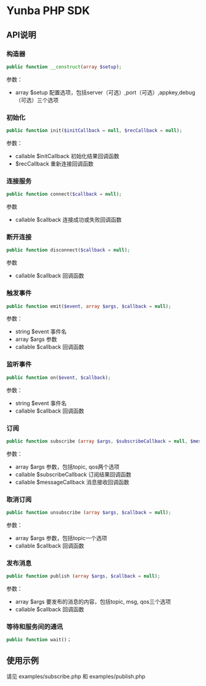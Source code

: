 # Yunba PHP SDK

## API说明

### 构造器

~~~php
public function __construct(array $setup);
~~~
参数：
* array $setup 配置选项，包括server（可选）,port（可选）,appkey,debug（可选）三个选项

### 初始化
~~~php
public function init($initCallback = null, $recCallback = null);
~~~
参数：
* callable $initCallback 初始化结果回调函数
* $recCallback 重新连接回调函数

### 连接服务
~~~php
public function connect($callback = null);
~~~
参数
* callable $callback 连接成功或失败回调函数
	

### 断开连接
~~~php
public function disconnect($callback = null);
~~~
参数
* callable $callback 回调函数

### 触发事件
~~~php	
public function emit($event, array $args, $callback = null);
~~~
参数：
* string $event 事件名
* array $args 参数
* callable $callback 回调函数

### 监听事件	
~~~php
public function on($event, $callback);
~~~
参数：
* string $event 事件名
* callable $callback 回调函数

### 订阅
~~~php
public function subscribe (array $args, $subscribeCallback = null, $messageCallback = null);
~~~
参数：
* array $args 参数，包括topic, qos两个选项
* callable $subscribeCallback 订阅结果回调函数
* callable $messageCallback 消息接收回调函数

### 取消订阅
~~~php
public function unsubscribe (array $args, $callback = null);
~~~
参数：
* array $args 参数，包括topic一个选项
* callable $callback 回调函数

### 发布消息
~~~php	
public function publish (array $args, $callback = null);
~~~	
参数：
* array $args 要发布的消息的内容，包括topic, msg, qos三个选项
* callable $callback 回调函数

### 等待和服务间的通讯
~~~php
public function wait()；
~~~

## 使用示例
请见 examples/subscribe.php 和 examples/publish.php
